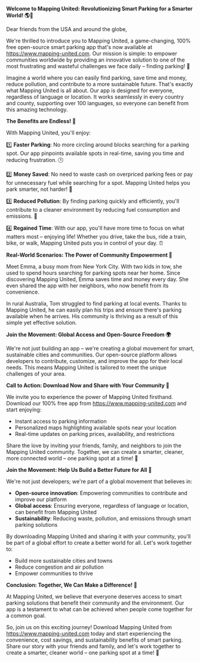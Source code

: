 **Welcome to Mapping United: Revolutionizing Smart Parking for a Smarter World! 🌎🚗**

Dear friends from the USA and around the globe,

We're thrilled to introduce you to Mapping United, a game-changing, 100% free open-source smart parking app that's now available at https://www.mapping-united.com. Our mission is simple: to empower communities worldwide by providing an innovative solution to one of the most frustrating and wasteful challenges we face daily – finding parking! 🤯

Imagine a world where you can easily find parking, save time and money, reduce pollution, and contribute to a more sustainable future. That's exactly what Mapping United is all about. Our app is designed for everyone, regardless of language or location. It works seamlessly in every country and county, supporting over 100 languages, so everyone can benefit from this amazing technology.

**The Benefits are Endless! 🌈**

With Mapping United, you'll enjoy:

1️⃣ **Faster Parking**: No more circling around blocks searching for a parking spot. Our app pinpoints available spots in real-time, saving you time and reducing frustration. 🕒

2️⃣ **Money Saved**: No need to waste cash on overpriced parking fees or pay for unnecessary fuel while searching for a spot. Mapping United helps you park smarter, not harder! 💸

3️⃣ **Reduced Pollution**: By finding parking quickly and efficiently, you'll contribute to a cleaner environment by reducing fuel consumption and emissions. 🌿

4️⃣ **Regained Time**: With our app, you'll have more time to focus on what matters most – enjoying life! Whether you drive, take the bus, ride a train, bike, or walk, Mapping United puts you in control of your day. ⏰

**Real-World Scenarios: The Power of Community Empowerment 🌟**

Meet Emma, a busy mom from New York City. With two kids in tow, she used to spend hours searching for parking spots near her home. Since discovering Mapping United, Emma saves time and money every day. She even shared the app with her neighbors, who now benefit from its convenience.

In rural Australia, Tom struggled to find parking at local events. Thanks to Mapping United, he can easily plan his trips and ensure there's parking available when he arrives. His community is thriving as a result of this simple yet effective solution.

**Join the Movement: Global Access and Open-Source Freedom 🌍**

We're not just building an app – we're creating a global movement for smart, sustainable cities and communities. Our open-source platform allows developers to contribute, customize, and improve the app for their local needs. This means Mapping United is tailored to meet the unique challenges of your area.

**Call to Action: Download Now and Share with Your Community 📱**

We invite you to experience the power of Mapping United firsthand. Download our 100% free app from https://www.mapping-united.com and start enjoying:

* Instant access to parking information
* Personalized maps highlighting available spots near your location
* Real-time updates on parking prices, availability, and restrictions

Share the love by inviting your friends, family, and neighbors to join the Mapping United community. Together, we can create a smarter, cleaner, more connected world – one parking spot at a time! 🌟

**Join the Movement: Help Us Build a Better Future for All 🌈**

We're not just developers; we're part of a global movement that believes in:

* **Open-source innovation**: Empowering communities to contribute and improve our platform
* **Global access**: Ensuring everyone, regardless of language or location, can benefit from Mapping United
* **Sustainability**: Reducing waste, pollution, and emissions through smart parking solutions

By downloading Mapping United and sharing it with your community, you'll be part of a global effort to create a better world for all. Let's work together to:

* Build more sustainable cities and towns
* Reduce congestion and air pollution
* Empower communities to thrive

**Conclusion: Together, We Can Make a Difference! 🌟**

At Mapping United, we believe that everyone deserves access to smart parking solutions that benefit their community and the environment. Our app is a testament to what can be achieved when people come together for a common goal.

So, join us on this exciting journey! Download Mapping United from https://www.mapping-united.com today and start experiencing the convenience, cost savings, and sustainability benefits of smart parking. Share our story with your friends and family, and let's work together to create a smarter, cleaner world – one parking spot at a time! 🌟